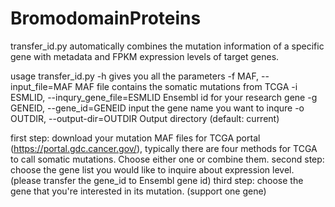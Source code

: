 # BromodomainProteins

transfer_id.py automatically combines the mutation information of a specific gene with metadata and FPKM expression levels of target genes.

usage transfer_id.py -h gives you all the parameters
-f MAF, --input_file=MAF MAF file contains the somatic mutations from TCGA
-i ESMLID, --inqury_gene_file=ESMLID Ensembl id for your research gene
-g GENEID, --gene_id=GENEID input the gene name you want to inqure
-o OUTDIR, --output-dir=OUTDIR Output directory (default: current)

first step: download your mutation MAF files for TCGA portal (https://portal.gdc.cancer.gov/), typically there are four methods for TCGA to call somatic mutations. Choose either one or combine them.
second step: choose the gene list you would like to inquire about expression level. (please transfer the gene_id to Ensembl gene id)
third step: choose the gene that you're interested in its mutation. (support one gene)
